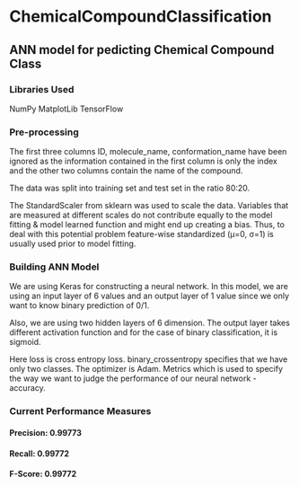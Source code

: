 # ChemicalCompoundClassification
## ANN model for pedicting Chemical Compound Class
### Libraries Used
NumPy
MatplotLib
TensorFlow
### Pre-processing
The first three columns ID, molecule_name, conformation_name have been ignored as the information contained in the first column is only the index and the other two columns contain the name of the compound.

The data was split into training set and test set in the ratio 80:20.

The StandardScaler from sklearn was used to scale the data.
Variables that are measured at different scales do not contribute equally to the model fitting & model learned function and might end up creating a bias. Thus, to deal with this potential problem feature-wise standardized (μ=0, σ=1) is usually used prior to model fitting.
### Building ANN Model
We are using Keras for constructing a neural network. In this model, we are using an input layer of 6 values and an output layer of 1 value since we only want to know binary prediction of 0/1.

Also, we are using two hidden layers of 6 dimension. The output layer takes different activation function and for the case of binary classification, it is sigmoid.

Here loss is cross entropy loss. binary_crossentropy specifies that we have only two classes. The optimizer is Adam. Metrics which is used to specify the way we want to judge the performance of our neural network - accuracy.
### Current Performance Measures
#### Precision:  0.99773
#### Recall:        0.99772
#### F-Score:     0.99772 
